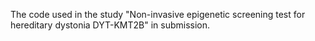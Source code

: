 The code used in the study "Non-invasive epigenetic screening test for hereditary dystonia DYT-KMT2B" in submission.
